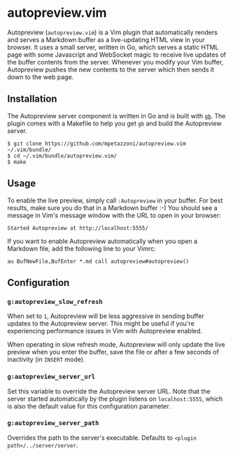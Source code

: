 # autopreview.vim

Autopreview (`autopreview.vim`) is a Vim plugin that automatically
renders and serves a Markdown buffer as a live-updating HTML view in
your browser. It uses a small server, written in Go, which serves a
static HTML page with some Javascript and WebSocket magic to receive
live updates of the buffer contents from the server. Whenever you modify
your Vim buffer, Autopreview pushes the new contents to the server which
then sends it down to the web page.

## Installation

The Autopreview server component is written in Go and is built with
[`gb`](https://getgb.io). The plugin comes with a Makefile to help you
get `gb` and build the Autopreview server.

```
$ git clone https://github.com/mpetazzoni/autopreview.vim ~/.vim/bundle/
$ cd ~/.vim/bundle/autopreview.vim/
$ make
```

## Usage

To enable the live preview, simply call `:Autopreview` in your buffer.
For best results, make sure you do that in a Markdown buffer :-) You
should see a message in Vim's message window with the URL to open in
your browser:

```
Started Autopreview at http://localhost:5555/
```

If you want to enable Autopreview automatically when you open a Markdown
file, add the following line to your Vimrc:

```viml
au BufNewFile,BufEnter *.md call autopreview#autopreview()
```

## Configuration

### `g:autopreview_slow_refresh`

When set to `1`, Autopreview will be less aggressive in sending buffer
updates to the Autopreview server. This might be useful if you're
experiencing performance issues in Vim with Autopreview enabled.

When operating in slow refresh mode, Autopreview will only update the
live preview when you enter the buffer, save the file or after a few
seconds of inactivity (in `INSERT` mode).

### `g:autopreview_server_url`

Set this variable to override the Autopreview server URL. Note that the
server started automatically by the plugin listens on `localhost:5555`,
which is also the default value for this configuration parameter.

### `g:autopreview_server_path`

Overrides the path to the server's executable. Defaults to `<plugin
path>/../server/server`.
